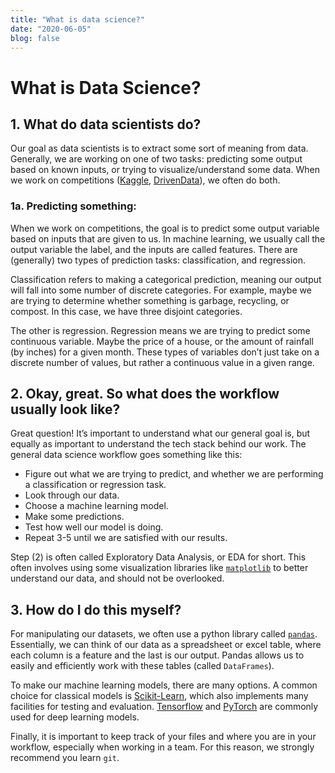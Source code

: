 ```yaml
---
title: "What is data science?"
date: "2020-06-05"
blog: false
---
```


# What is Data Science?

## 1. What do data scientists do?

Our goal as data scientists is to extract some sort of meaning from data. Generally, we are working on one of two tasks: predicting some output based on known inputs, or trying to visualize/understand some data. When we work on competitions ([Kaggle](https://www.kaggle.com/), [DrivenData](https://www.drivendata.org/)), we often do both.

### 1a. Predicting something:

When we work on competitions, the goal is to predict some output variable based on inputs that are given to us. In machine learning, we usually call the output variable the label, and the inputs are called features. There are (generally) two types of prediction tasks: classification, and regression.

Classification refers to making a categorical prediction, meaning our output will fall into some number of discrete categories. For example, maybe we are trying to determine whether something is garbage, recycling, or compost. In this case, we have three disjoint categories.

The other is regression. Regression means we are trying to predict some continuous variable. Maybe the price of a house, or the amount of rainfall (by inches) for a given month. These types of variables don’t just take on a discrete number of values, but rather a continuous value in a given range.

## 2. Okay, great. So what does the workflow usually look like?

Great question! It’s important to understand what our general goal is, but equally as important to understand the tech stack behind our work. The general data science workflow goes something like this:

- Figure out what we are trying to predict, and whether we are performing a classification or regression task.
- Look through our data.
- Choose a machine learning model.
- Make some predictions.
- Test how well our model is doing.
- Repeat 3-5 until we are satisfied with our results.

Step (2) is often called Exploratory Data Analysis, or EDA for short. This often involves using some visualization libraries like [`matplotlib`](https://matplotlib.org/) to better understand our data, and should not be overlooked.

## 3. How do I do this myself?

For manipulating our datasets, we often use a python library called [`pandas`](https://pandas.pydata.org/). Essentially, we can think of our data as a spreadsheet or excel table, where each column is a feature and the last is our output. Pandas allows us to easily and efficiently work with these tables (called `DataFrames`).

To make our machine learning models, there are many options. A common choice for classical models is [Scikit-Learn](https://scikit-learn.org/stable/), which also implements many facilities for testing and evaluation. [Tensorflow](https://www.tensorflow.org/) and [PyTorch](https://pytorch.org/) are commonly used for deep learning models.

Finally, it is important to keep track of your files and where you are in your workflow, especially when working in a team. For this reason, we strongly recommend you learn `git`.
